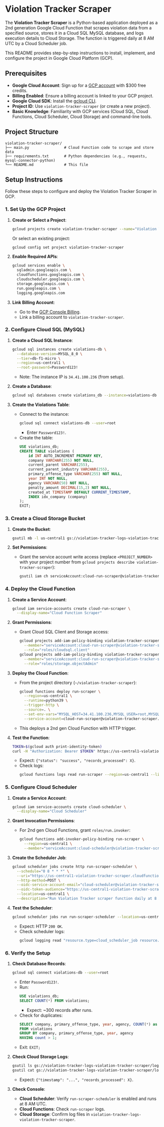 # Violation Tracker Scraper

The **Violation Tracker Scraper** is a Python-based application deployed as a 2nd generation Google Cloud Function that scrapes violation data from a specified source, stores it in a Cloud SQL MySQL database, and logs execution details to Cloud Storage. The function is triggered daily at 8 AM UTC by a Cloud Scheduler job.

This README provides step-by-step instructions to install, implement, and configure the project in Google Cloud Platform (GCP).

## Prerequisites

- **Google Cloud Account**: Sign up for a [GCP account](https://cloud.google.com/) with $300 free credits.
- **Billing Enabled**: Ensure a billing account is linked to your GCP project.
- **Google Cloud SDK**: Install the [gcloud CLI](https://cloud.google.com/sdk/docs/install).
- **Project ID**: Use `violation-tracker-scraper` (or create a new project).
- **Basic Knowledge**: Familiarity with GCP services (Cloud SQL, Cloud Functions, Cloud Scheduler, Cloud Storage) and command-line tools.

## Project Structure

```plaintext
violation-tracker-scraper/
├── main.py                # Cloud Function code to scrape and store data
├── requirements.txt       # Python dependencies (e.g., requests, mysql-connector-python)
└── README.md              # This file
```

## Setup Instructions

Follow these steps to configure and deploy the Violation Tracker Scraper in GCP.

### 1. Set Up the GCP Project

1. **Create or Select a Project**:
   ```bash
   gcloud projects create violation-tracker-scraper --name="Violation Tracker Scraper" --set-as-default
   ```
   Or select an existing project:
   ```bash
   gcloud config set project violation-tracker-scraper
   ```

2. **Enable Required APIs**:
   ```bash
   gcloud services enable \
     sqladmin.googleapis.com \
     cloudfunctions.googleapis.com \
     cloudscheduler.googleapis.com \
     storage.googleapis.com \
     run.googleapis.com \
     logging.googleapis.com
   ```

3. **Link Billing Account**:
   - Go to the [GCP Console Billing](https://console.cloud.google.com/billing).
   - Link a billing account to `violation-tracker-scraper`.

### 2. Configure Cloud SQL (MySQL)

1. **Create a Cloud SQL Instance**:
   ```bash
   gcloud sql instances create violations-db \
     --database-version=MYSQL_8_0 \
     --tier=db-f1-micro \
     --region=us-central1 \
     --root-password=Password123!
   ```
   - Note: The instance IP is `34.41.100.236` (from setup).

2. **Create a Database**:
   ```bash
   gcloud sql databases create violations_db --instance=violations-db
   ```

3. **Create the Violations Table**:
   - Connect to the instance:
     ```bash
     gcloud sql connect violations-db --user=root
     ```
     - Enter `Password123!`.
   - Create the table:
     ```sql
     USE violations_db;
     CREATE TABLE violations (
         id INT AUTO_INCREMENT PRIMARY KEY,
         company VARCHAR(255) NOT NULL,
         current_parent VARCHAR(255),
         current_parent_industry VARCHAR(255),
         primary_offense_type VARCHAR(255) NOT NULL,
         year INT NOT NULL,
         agency VARCHAR(50) NOT NULL,
         penalty_amount DECIMAL(15,2) NOT NULL,
         created_at TIMESTAMP DEFAULT CURRENT_TIMESTAMP,
         INDEX idx_company (company)
     );
     EXIT;
     ```

### 3. Create a Cloud Storage Bucket

1. **Create the Bucket**:
   ```bash
   gsutil mb -l us-central1 gs://violation-tracker-logs-violation-tracker-scraper
   ```

2. **Set Permissions**:
   - Grant the service account write access (replace `<PROJECT_NUMBER>` with your project number from `gcloud projects describe violation-tracker-scraper`):
     ```bash
     gsutil iam ch serviceAccount:cloud-run-scraper@violation-tracker-scraper.iam.gserviceaccount.com:legacyBucketWriter,objectCreator gs://violation-tracker-logs-violation-tracker-scraper
     ```

### 4. Deploy the Cloud Function

1. **Create a Service Account**:
   ```bash
   gcloud iam service-accounts create cloud-run-scraper \
     --display-name="Cloud Function Scraper"
   ```

2. **Grant Permissions**:
   - Grant Cloud SQL Client and Storage access:
     ```bash
     gcloud projects add-iam-policy-binding violation-tracker-scraper \
       --member="serviceAccount:cloud-run-scraper@violation-tracker-scraper.iam.gserviceaccount.com" \
       --role="roles/cloudsql.client"
     gcloud projects add-iam-policy-binding violation-tracker-scraper \
       --member="serviceAccount:cloud-run-scraper@violation-tracker-scraper.iam.gserviceaccount.com" \
       --role="roles/storage.objectAdmin"
     ```

3. **Deploy the Cloud Function**:
   - From the project directory (`~/violation-tracker-scraper`):
     ```bash
     gcloud functions deploy run-scraper \
       --region=us-central1 \
       --runtime=python39 \
       --trigger-http \
       --source=. \
       --set-env-vars="MYSQL_HOST=34.41.100.236,MYSQL_USER=root,MYSQL_PASSWORD=Password123!,MYSQL_DATABASE=violations_db,BUCKET_NAME=violation-tracker-logs-violation-tracker-scraper" \
       --service-account=cloud-run-scraper@violation-tracker-scraper.iam.gserviceaccount.com
     ```
   - This deploys a 2nd gen Cloud Function with HTTP trigger.

4. **Test the Function**:
   ```bash
   TOKEN=$(gcloud auth print-identity-token)
   curl -H "Authorization: Bearer $TOKEN" https://us-central1-violation-tracker-scraper.cloudfunctions.net/run-scraper
   ```
   - Expect: `{"status": "success", "records_processed": X}`.
   - Check logs:
     ```bash
     gcloud functions logs read run-scraper --region=us-central1 --limit=100
     ```

### 5. Configure Cloud Scheduler

1. **Create a Service Account**:
   ```bash
   gcloud iam service-accounts create cloud-scheduler \
     --display-name="Cloud Scheduler"
   ```

2. **Grant Invocation Permissions**:
   - For 2nd gen Cloud Functions, grant `roles/run.invoker`:
     ```bash
     gcloud functions add-invoker-policy-binding run-scraper \
       --region=us-central1 \
       --member="serviceAccount:cloud-scheduler@violation-tracker-scraper.iam.gserviceaccount.com"
     ```

3. **Create the Scheduler Job**:
   ```bash
   gcloud scheduler jobs create http run-scraper-scheduler \
     --schedule="0 8 * * *" \
     --uri="https://us-central1-violation-tracker-scraper.cloudfunctions.net/run-scraper" \
     --http-method=POST \
     --oidc-service-account-email="cloud-scheduler@violation-tracker-scraper.iam.gserviceaccount.com" \
     --oidc-token-audience="https://us-central1-violation-tracker-scraper.cloudfunctions.net/run-scraper" \
     --location=us-central1 \
     --description="Run Violation Tracker scraper function daily at 8 AM UTC"
   ```

4. **Test the Scheduler**:
   ```bash
   gcloud scheduler jobs run run-scraper-scheduler --location=us-central1 --log-http
   ```
   - Expect: HTTP `200 OK`.
   - Check scheduler logs:
     ```bash
     gcloud logging read "resource.type=cloud_scheduler_job resource.labels.job_id=run-scraper-scheduler" --limit=100
     ```

### 6. Verify the Setup

1. **Check Database Records**:
   ```bash
   gcloud sql connect violations-db --user=root
   ```
   - Enter `Password123!`.
   - Run:
     ```sql
     USE violations_db;
     SELECT COUNT(*) FROM violations;
     ```
     - Expect: ~300 records after runs.
   - Check for duplicates:
     ```sql
     SELECT company, primary_offense_type, year, agency, COUNT(*) as count
     FROM violations
     GROUP BY company, primary_offense_type, year, agency
     HAVING count > 1;
     ```
   - Exit: `EXIT;`

2. **Check Cloud Storage Logs**:
   ```bash
   gsutil ls gs://violation-tracker-logs-violation-tracker-scraper/logs/
   gsutil cat gs://violation-tracker-logs-violation-tracker-scraper/logs/execution-<latest-timestamp>.json
   ```
   - Expect: `{"timestamp": "...", "records_processed": X}`.

3. **Check Console**:
   - **Cloud Scheduler**: Verify `run-scraper-scheduler` is enabled and runs at 8 AM UTC.
   - **Cloud Functions**: Check `run-scraper` logs.
   - **Cloud Storage**: Confirm log files in `violation-tracker-logs-violation-tracker-scraper`.
